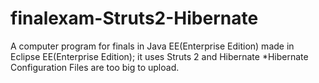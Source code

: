 # finalexam-Struts2-Hibernate
A computer program for finals in Java EE(Enterprise Edition) made in Eclipse EE(Enterprise Edition); it uses Struts 2 and Hibernate
*Hibernate Configuration Files are too big to upload.
